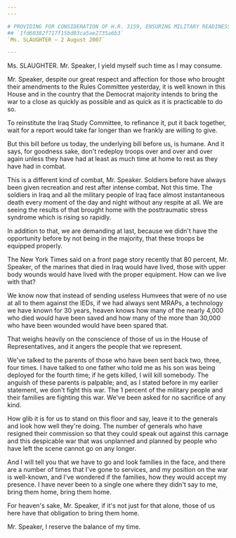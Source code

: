 ```yaml
---
---

# PROVIDING FOR CONSIDERATION OF H.R. 3159, ENSURING MILITARY READINESS  THROUGH STABILITY AND PREDICTABILITY DEPLOYMENT POLICY ACT OF 2007
## `1fd60382f717f15bd03ca5ae2735a6b3`
`Ms. SLAUGHTER — 2 August 2007`

---
```



Ms. SLAUGHTER. Mr. Speaker, I yield myself such time as I may 
consume.

Mr. Speaker, despite our great respect and affection for those who 
brought their amendments to the Rules Committee yesterday, it is well 
known in this House and in the country that the Democrat majority 
intends to bring the war to a close as quickly as possible and as quick 
as it is practicable to do so.

To reinstitute the Iraq Study Committee, to refinance it, put it back 
together, wait for a report would take far longer than we frankly are 
willing to give.

But this bill before us today, the underlying bill before us, is 
humane. And it says, for goodness sake, don't redeploy troops over and 
over and over again unless they have had at least as much time at home 
to rest as they have had in combat.

This is a different kind of combat, Mr. Speaker. Soldiers before have 
always been given recreation and rest after intense combat. Not this 
time. The soldiers in Iraq and all the military people of Iraq face 
almost instantaneous death every moment of the day and night without 
any respite at all. We are seeing the results of that brought home with 
the posttraumatic stress syndrome which is rising so rapidly.

In addition to that, we are demanding at last, because we didn't have 
the opportunity before by not being in the majority, that these troops 
be equipped properly.

The New York Times said on a front page story recently that 80 
percent, Mr. Speaker, of the marines that died in Iraq would have 
lived, those with upper body wounds would have lived with the proper 
equipment. How can we live with that?



We know now that instead of sending useless Humvees that were of no 
use at all to them against the IEDs, if we had always sent MRAPs, a 
technology we have known for 30 years, heaven knows how many of the 
nearly 4,000 who died would have been saved and how many of the more 
than 30,000 who have been wounded would have been spared that.

That weighs heavily on the conscience of those of us in the House of 
Representatives, and it angers the people that we represent.

We've talked to the parents of those who have been sent back two, 
three, four times. I have talked to one father who told me as his son 
was being deployed for the fourth time; if he gets killed, I will kill 
somebody. The anguish of these parents is palpable; and, as I stated 
before in my earlier statement, we don't fight this war. The 1 percent 
of the military people and their families are fighting this war. We've 
been asked for no sacrifice of any kind.

How glib it is for us to stand on this floor and say, leave it to the 
generals and look how well they're doing. The number of generals who 
have resigned their commission so that they could speak out against 
this carnage and this despicable war that was unplanned and planned by 
people who have left the scene cannot go on any longer.

And I will tell you that we have to go and look families in the face, 
and there are a number of times that I've gone to services, and my 
position on the war is well-known, and I've wondered if the families, 
how they would accept my presence. I have never been to a single one 
where they didn't say to me, bring them home, bring them home.

For heaven's sake, Mr. Speaker, if it's not just for that alone, 
those of us here have that obligation to bring them home.

Mr. Speaker, I reserve the balance of my time.